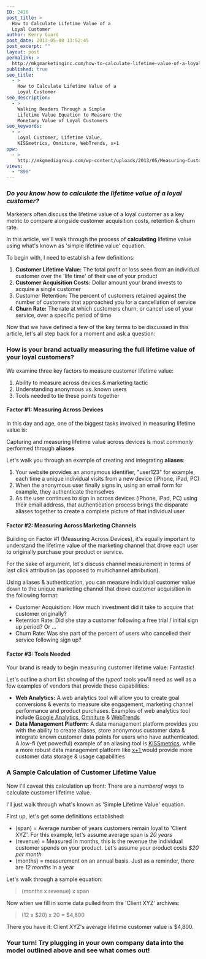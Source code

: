 ```yaml
---
ID: 2416
post_title: >
  How to Calculate Lifetime Value of a
  Loyal Customer
author: Kerry Guard
post_date: 2013-05-08 13:52:45
post_excerpt: ""
layout: post
permalink: >
  http://mkgmarketinginc.com/how-to-calculate-lifetime-value-of-a-loyal-customer/
published: true
seo_title:
  - >
    How to Calculate Lifetime Value of a
    Loyal Customer
seo_description:
  - >
    Walking Readers Through a Simple
    Lifetime Value Equation to Measure the
    Monetary Value of Loyal Customers
seo_keywords:
  - >
    Loyal Customer, Lifetime Value,
    KISSmetrics, Omniture, WebTrends, x+1
ppw:
  - >
    http://mkgmediagroup.com/wp-content/uploads/2013/05/Measuring-Customer-Value.jpg
views:
  - "896"
---
```

<h3><em>Do you know how to calculate the lifetime value of a loyal customer?</em></h3>

<p>Marketers often discuss the lifetime value of a loyal customer as a key metric to compare alongside customer acquisition costs, retention &amp; churn rate.</p>

<p>In this article, we'll walk through the process of <strong>calculating</strong> lifetime value using what's known as 'simple lifetime value' equation.</p>

<p>To begin with, I need to establish a few definitions:</p>
<ol>
	<li><strong>Customer Lifetime Value:</strong> The total profit or loss seen from an individual customer over the 'life time' of their use of your product </span></li>
	<li><strong>Customer Acquisition Costs:</strong> Dollar amount your brand invests to acquire a single customer</li>
	<li>Customer Retention: The percent of customers retained against the number of customers that approached you for a cancellation of service</li>
	<li><strong>Churn Rate:</strong> The rate at which customers churn, or cancel use of your service, over a specific period of time</li>
</ol>

<p>Now that we have defined a few of the key terms to be discussed in this article, let's all step back for a moment and ask a question:</p>

<h3>How is your brand actually measuring the full lifetime value of your loyal customers?</h3>
<p>We examine three key factors to measure customer lifetime value:</p>

<ol>
	<li><span style="line-height: 14px;">Ability to measure across devices &amp; marketing tactic</span></li>
	<li>Understanding anonymous vs. known users</li>
	<li>Tools needed to tie these points together</li>
</ol>

<h4>Factor #1: Measuring Across Devices</h4>
<p>In this day and age, one of the biggest tasks involved in measuring lifetime value is:</p>
<p>Capturing and measuring lifetime value across devices is most commonly performed through <strong>aliases</strong></p>
<p>Let's walk you through an example of creating and integrating <strong>aliases</strong>:</p>
<ol>
	<li>Your website provides an anonymous identifier, "user123" for example, each time a unique individual visits from a new device (iPhone, iPad, PC)</li>
	<li>When the anonymous user finally signs in, using an email form for example, they authenticate themselves</li>
	<li>As the user continues to sign in across devices (iPhone, iPad, PC) using their email address, that authentication process brings the disparate aliases together to create a complete picture of that individual user</li>
</ol>

<h4>Factor #2: Measuring Across Marketing Channels</h4>
<p>Building on Factor #1 (Measuring Across Devices), it's equally important to understand the lifetime value of the marketing channel that drove each user to originally purchase your product or service.</p>

<p>For the sake of argument, let's discuss channel measurement in terms of last click attribution (as opposed to multichannel attribution).</p>

<p>Using aliases &amp; authentication, you can measure individual customer value down to the unique marketing channel that drove customer acquisition in the following format:</p>

<ul>
	<li>Customer Acquisition: How much investment did it take to acquire that customer originally?</li>
	<li>Retention Rate: Did she stay a customer following a free trial / initial sign up period? Or ...</li>
	<li>Churn Rate: Was she part of the percent of users who cancelled their service following sign up?</li>
</ul>

<h4>Factor #3: Tools Needed</h4>
<p>Your brand is ready to begin measuring customer lifetime value: Fantastic!</p>
<p>Let's outline a short list showing of the <em>type</em>of tools you'll need as well as a few examples of vendors that provide these capabilities:</p>
<ul>
	<li><strong>Web Analytics:</strong> A web analytics tool will allow you to create goal conversions &amp; events to measure site engagement, marketing channel performance and product purchases. Examples of web analytics tool include <a href="http://google.com/analytics" target="_blank">Google Analytics</a>, <a href="http://omniture.com" target="_blank">Omniture</a> &amp; <a href="http://webtrends.com" target="_blank">WebTrends</a></span></li>
	<li><strong>Data Management Platform:</strong> A data management platform provides you with the ability to create aliases, store anonymous customer data &amp; integrate known customer data points for users who have authenticated. A low-fi (yet powerful) example of an aliasing tool is <a href="http://kissmetrics.com" target="_blank">KISSmetrics</a>, while a more robust data management platform like <a href="http://xplusone.com" target="_blank">x+1 </a>would provide more customer data storage &amp; usage capabilities</li>
</ul>

<h3>A Sample Calculation of Customer Lifetime Value</h3>
<p>Now I'll caveat this calculation up front: There are a <em>number</em><em>of ways</em> to calculate customer lifetime value.</p>

<p>I'll just walk through what's known as 'Simple Lifetime Value' equation.</p>

<p>First up, let's get some definitions established:</p>

<ul>
	<li>(span) = Average number of years customers remain loyal to 'Client XYZ'. For this example, let's assume average span is <em>20 years</em></li>
	<li>(revenue) = Measured in months, this is the revenue the individual customer spends on your product. Let's assume your product costs <em>$20 per month</em></li>
	<li>(months) = measurement on an annual basis. Just as a reminder, there are <em>12 months</em> in a year</li>
</ul>

<p>Let's walk through a sample equation:</p>

<blockquote>(months x revenue) x span</blockquote>

<p>Now when we fill in some data pulled from the 'Client XYZ' archives:</p>
<blockquote>(12 x $20) x 20 = $4,800</blockquote>
<p>There you have it: Client XYZ's average lifetime customer value is $4,800.</p>

<h3>Your turn! Try plugging in your own company data into the model outlined above and see what comes out!</h3>